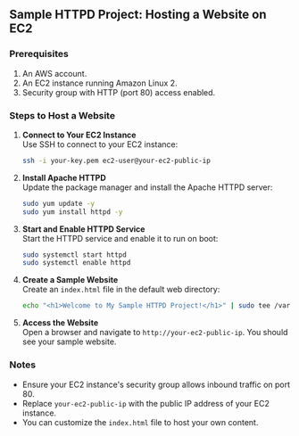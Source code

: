 ## Sample HTTPD Project: Hosting a Website on EC2

### Prerequisites
1. An AWS account.
2. An EC2 instance running Amazon Linux 2.
3. Security group with HTTP (port 80) access enabled.

### Steps to Host a Website
1. **Connect to Your EC2 Instance**  
    Use SSH to connect to your EC2 instance:
    ```bash
    ssh -i your-key.pem ec2-user@your-ec2-public-ip
    ```

2. **Install Apache HTTPD**  
    Update the package manager and install the Apache HTTPD server:
    ```bash
    sudo yum update -y
    sudo yum install httpd -y
    ```

3. **Start and Enable HTTPD Service**  
    Start the HTTPD service and enable it to run on boot:
    ```bash
    sudo systemctl start httpd
    sudo systemctl enable httpd
    ```

4. **Create a Sample Website**  
    Create an `index.html` file in the default web directory:
    ```bash
    echo "<h1>Welcome to My Sample HTTPD Project!</h1>" | sudo tee /var/www/html/index.html
    ```

5. **Access the Website**  
    Open a browser and navigate to `http://your-ec2-public-ip`. You should see your sample website.

### Notes
- Ensure your EC2 instance's security group allows inbound traffic on port 80.
- Replace `your-ec2-public-ip` with the public IP address of your EC2 instance.
- You can customize the `index.html` file to host your own content.